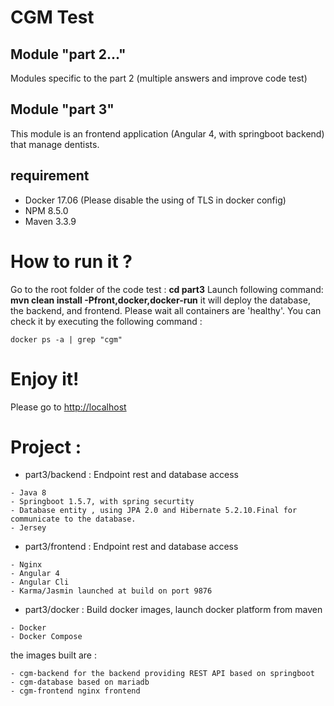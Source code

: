 # CGM Test

##  Module "part 2..."
Modules specific to the part 2 (multiple answers and improve code test)

##  Module "part 3"
This module is an frontend application (Angular 4, with springboot backend) that manage dentists.

## requirement
- Docker 17.06 (Please disable the using of TLS in docker config)
- NPM 8.5.0
- Maven 3.3.9

# How to run it ?
Go to the root folder of the code test : **cd part3**
Launch following command: **mvn clean install -Pfront,docker,docker-run** it will deploy the database, the backend, 
and frontend.
Please wait all containers are 'healthy'. You can check it by executing the following command : 
```
docker ps -a | grep "cgm" 
```

# Enjoy it!
Please go to [http://localhost](http://localhost)

# Project : 
- part3/backend : Endpoint rest and database access 
```
- Java 8
- Springboot 1.5.7, with spring securtity
- Database entity , using JPA 2.0 and Hibernate 5.2.10.Final for communicate to the database.
- Jersey 
```

- part3/frontend : Endpoint rest and database access 
```
- Nginx
- Angular 4
- Angular Cli 
- Karma/Jasmin launched at build on port 9876
```

- part3/docker : Build docker images, launch docker platform from maven 
```
- Docker
- Docker Compose 
```
the images built are :  
```
- cgm-backend for the backend providing REST API based on springboot
- cgm-database based on mariadb
- cgm-frontend nginx frontend 
```




